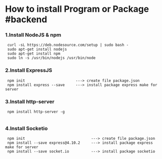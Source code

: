# How to install Program or Package     #backend




### 1.Install NodeJS & npm
```
 curl -sL https://deb.nodesource.com/setup | sudo bash -
 sudo apt-get install nodejs
 sudo apt-get install npm
 sudo ln -s /usr/bin/nodejs /usr/bin/node

```

### 2.Install ExpressJS
```
 npm init                       ---> create file package.json
 npm install express --save     ---> install package express make for server

```

### 3.Install http-server
```
 npm install http-server -g
 
```

### 4.Install Socketio
```
 npm init                              ---> create file package.json
 npm install --save express@4.10.2     ---> install package express make for server
 npm install --save socket.io          ---> install package socketio
```
